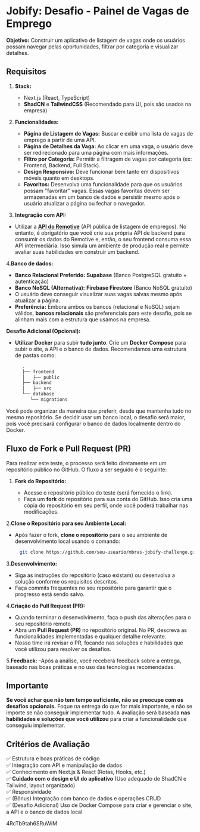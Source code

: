 # Jobify: Desafio - Painel de Vagas de Emprego

**Objetivo:** Construir um aplicativo de listagem de vagas onde os usuários possam navegar pelas oportunidades, filtrar por categoria e visualizar detalhes.

## Requisitos

1. **Stack:**

   - Next.js (React, TypeScript)
   - **ShadCN** e **TailwindCSS** (Recomendado para UI, pois são usados na empresa)

2. **Funcionalidades:**

   - **Página de Listagem de Vagas:** Buscar e exibir uma lista de vagas de emprego a partir de uma API.
   - **Página de Detalhes da Vaga:** Ao clicar em uma vaga, o usuário deve ser redirecionado para uma página com mais informações.
   - **Filtro por Categoria:** Permitir a filtragem de vagas por categoria (ex: Frontend, Backend, Full Stack).
   - **Design Responsivo:** Deve funcionar bem tanto em dispositivos móveis quanto em desktops.
   - **Favoritos:** Desenvolva uma funcionalidade para que os usuários possam "favoritar" vagas. Essas vagas favoritas devem ser armazenadas em um banco de dados e persistir mesmo após o usuário atualizar a página ou fechar o navegador.

3. **Integração com API:**

- Utilizar a **[API do Remotive](https://remotive.io/api-documentation)** (API pública de listagem de empregos). No entanto, é obrigatório que você crie sua própria API de backend para consumir os dados do Remotive e, então, o seu frontend consuma essa API intermediária. Isso simula um ambiente de produção real e permite avaliar suas habilidades em construir um backend.

4.**Banco de dados:**

- **Banco Relacional Preferido:** **Supabase** (Banco PostgreSQL gratuito + autenticação)
- **Banco NoSQL (Alternativa):** **Firebase Firestore** (Banco NoSQL gratuito)
- O usuário deve conseguir visualizar suas vagas salvas mesmo após atualizar a página.
- **Preferência:** Embora ambos os bancos (relacional e NoSQL) sejam válidos, **bancos relacionais** são preferenciais para este desafio, pois se alinham mais com a estrutura que usamos na empresa.

**Desafio Adicional (Opcional):**

- **Utilizar Docker** para subir **tudo junto**. Crie um **Docker Compose** para subir o site, a API e o banco de dados. Recomendamos uma estrutura de pastas como:

```bash
      .
      ├── frontend
      │   ├── public
      ├── backend
      │   ├── src
      └── database
         └── migrations
```

Você pode organizar da maneira que preferir, desde que mantenha tudo no mesmo repositório. Se decidir usar um banco local, o desafio será maior, pois você precisará configurar o banco de dados localmente dentro do Docker.

## Fluxo de Fork e Pull Request (PR)

Para realizar este teste, o processo será feito diretamente em um repositório público no GitHub. O fluxo a ser seguido é o seguinte:

1. **Fork do Repositório:**

   - Acesse o repositório público do teste (será fornecido o link).
   - Faça um **fork** do repositório para sua conta do GitHub. Isso cria uma cópia do repositório em seu perfil, onde você poderá trabalhar nas modificações.

2.**Clone o Repositório para seu Ambiente Local:**

- Após fazer o fork, **clone o repositório** para o seu ambiente de desenvolvimento local usando o comando:

```bash
     git clone https://github.com/seu-usuario/mbras-jobify-challenge.git
 ```

3.**Desenvolvimento:**

- Siga as instruções do repositório (caso existam) ou desenvolva a solução conforme os requisitos descritos.
- Faça commits frequentes no seu repositório para garantir que o progresso está sendo salvo.

4.**Criação do Pull Request (PR):**

- Quando terminar o desenvolvimento, faça o push das alterações para o seu repositório remoto.
- Abra um **Pull Request (PR)** no repositório original. No PR, descreva as funcionalidades implementadas e qualquer detalhe relevante.
- Nosso time irá revisar o PR, focando nas soluções e habilidades que você utilizou para resolver os desafios.

5.**Feedback:**
-Após a análise, você receberá feedback sobre a entrega, baseado nas boas práticas e no uso das tecnologias recomendadas.

## Importante

**Se você achar que não tem tempo suficiente, não se preocupe com os desafios opcionais.** Foque na entrega do que for mais importante, e não se importe se não conseguir implementar tudo. A avaliação será baseada **nas habilidades e soluções que você utilizou** para criar a funcionalidade que conseguiu implementar.

## Critérios de Avaliação

✅ Estrutura e boas práticas de código  
✅ Integração com API e manipulação de dados  
✅ Conhecimento em Next.js & React (Rotas, Hooks, etc.)  
✅ **Cuidado com o design e UI do aplicativo** (Uso adequado de ShadCN e Tailwind, layout organizado)  
✅ Responsividade  
✅ (Bônus) Integração com banco de dados e operações CRUD  
✅ (Desafio Adicional) Uso de Docker Compose para criar e gerenciar o site, a API e o banco de dados local

4RcTb9tah6SRuWiM